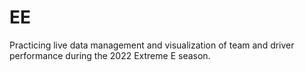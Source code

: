 # EE
Practicing live data management and visualization of team and driver performance during the 2022 Extreme E season.
